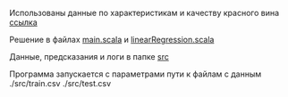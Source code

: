 Использованы данные по характеристикам и качеству красного вина [ссылка](https://archive.ics.uci.edu/ml/datasets/wine+quality)

Решение в файлах [main.scala](https://github.com/danidarya/MADE_big_data_2021/blob/main/homework03/src/main/scala/main_package/main.scala) и 
[linearRegression.scala](https://github.com/danidarya/MADE_big_data_2021/blob/main/homework03/src/main/scala/linear_regression/linearRegression.scala)

Данные, предсказания и логи в папке [src](https://github.com/danidarya/MADE_big_data_2021/tree/main/homework03/src)

Программа запускается с параметрами пути к файлам с данным ./src/train.csv ./src/test.csv
